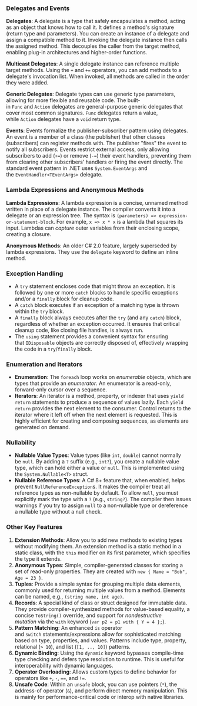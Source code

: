 ### Delegates and Events

**Delegates**: A delegate is a type that safely encapsulates a method, acting as an object that knows how to call it. It defines a method's signature (return type and parameters). You can create an instance of a delegate and assign a compatible method to it. Invoking the delegate instance then calls the assigned method. This decouples the caller from the target method, enabling plug-in architectures and higher-order functions.

**Multicast Delegates**: A single delegate instance can reference multiple target methods. Using the `+` and `+=` operators, you can add methods to a delegate's invocation list. When invoked, all methods are called in the order they were added.

**Generic Delegates**: Delegate types can use generic type parameters, allowing for more flexible and reusable code. The built-in `Func` and `Action` delegates are general-purpose generic delegates that cover most common signatures. `Func` delegates return a value, while `Action` delegates have a `void` return type.

**Events**: Events formalize the publisher-subscriber pattern using delegates. An event is a member of a class (the publisher) that other classes (subscribers) can register methods with. The publisher "fires" the event to notify all subscribers. Events restrict external access, only allowing subscribers to add (`+=`) or remove (`-=`) their event handlers, preventing them from clearing other subscribers' handlers or firing the event directly. The standard event pattern in .NET uses `System.EventArgs` and the `EventHandler<TEventArgs>` delegate.
    

### Lambda Expressions and Anonymous Methods
**Lambda Expressions**: A lambda expression is a concise, unnamed method written in place of a delegate instance. The compiler converts it into a delegate or an expression tree. The syntax is `(parameters) => expression-or-statement-block`. For example, `x => x * x` is a lambda that squares its input. Lambdas can _capture_ outer variables from their enclosing scope, creating a closure.

**Anonymous Methods**: An older C# 2.0 feature, largely superseded by lambda expressions. They use the `delegate` keyword to define an inline method.

### Exception Handling
- A `try` statement encloses code that might throw an exception. It is followed by one or more `catch` blocks to handle specific exceptions and/or a `finally` block for cleanup code.
- A `catch` block executes if an exception of a matching type is thrown within the `try` block.
- A `finally` block always executes after the `try` (and any `catch`) block, regardless of whether an exception occurred. It ensures that critical cleanup code, like closing file handles, is always run.
- The `using` statement provides a convenient syntax for ensuring that `IDisposable` objects are correctly disposed of, effectively wrapping the code in a `try`/`finally` block.

### Enumeration and Iterators
- **Enumeration**: The `foreach` loop works on _enumerable_ objects, which are types that provide an _enumerator_. An enumerator is a read-only, forward-only cursor over a sequence.
- **Iterators**: An iterator is a method, property, or indexer that uses `yield return` statements to produce a sequence of values lazily. Each `yield return` provides the next element to the consumer. Control returns to the iterator where it left off when the next element is requested. This is highly efficient for creating and composing sequences, as elements are generated on demand.

### Nullability
- **Nullable Value Types**: Value types (like `int`, `double`) cannot normally be `null`. By adding a `?` suffix (e.g., `int?`), you create a nullable value type, which can hold either a value or `null`. This is implemented using the `System.Nullable<T>` struct.
- **Nullable Reference Types**: A C# 8+ feature that, when enabled, helps prevent `NullReferenceException`s. It makes the compiler treat all reference types as non-nullable by default. To allow `null`, you must explicitly mark the type with a `?` (e.g., `string?`). The compiler then issues warnings if you try to assign `null` to a non-nullable type or dereference a nullable type without a null check.

### Other Key Features
1. **Extension Methods**: Allow you to add new methods to existing types without modifying them. An extension method is a static method in a static class, with the `this` modifier on its first parameter, which specifies the type it extends.
2. **Anonymous Types**: Simple, compiler-generated classes for storing a set of read-only properties. They are created with `new { Name = "Bob", Age = 23 }`.
3. **Tuples**: Provide a simple syntax for grouping multiple data elements, commonly used for returning multiple values from a method. Elements can be named, e.g., `(string name, int age)`.
4. **Records**: A special kind of class or struct designed for immutable data. They provide compiler-synthesized methods for value-based equality, a concise `ToString()` override, and support for _nondestructive mutation_ via the `with` keyword (`var p2 = p1 with { Y = 4 };`).
5. **Pattern Matching**: An enhanced `is` operator and `switch` statements/expressions allow for sophisticated matching based on type, properties, and values. Patterns include type, property, relational (`> 10`), and list (`[1, .., 10]`) patterns.
6. **Dynamic Binding**: Using the `dynamic` keyword bypasses compile-time type checking and defers type resolution to runtime. This is useful for interoperability with dynamic languages.
7. **Operator Overloading**: Allows custom types to define behavior for operators like `+`, `-`, `==`, and `!=`.
8. **Unsafe Code**: Within an `unsafe` block, you can use pointers (`*`), the address-of operator (`&`), and perform direct memory manipulation. This is mainly for performance-critical code or interop with native libraries.